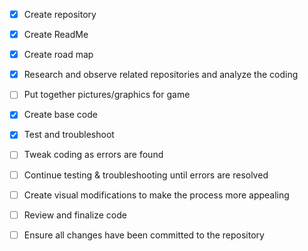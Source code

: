 - [x] Create repository
- [x] Create ReadMe
- [x] Create road map
- [x] Research and observe related repositories and analyze the coding
- [ ] Put together pictures/graphics for game
- [x] Create base code
- [x] Test and troubleshoot 
- [ ] Tweak coding as errors are found
- [ ] Continue testing & troubleshooting until errors are resolved
- [ ] Create visual modifications to make the process more appealing
- [ ] Review and finalize code
- [ ] Ensure all changes have been committed to the repository

